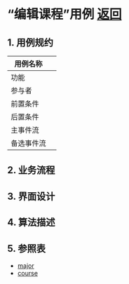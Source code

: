 # “编辑课程”用例 [返回](../README.md)

## 1. 用例规约

|用例名称| |
|-------|:-------------|
|功能| |
|参与者| |
|前置条件| |
|后置条件| |
|主事件流| |
|备选事件流| |

## 2. 业务流程


## 3. 界面设计


## 4. 算法描述
    
## 5. 参照表

- [major](../数据库设计.md/#major)
- [course](../数据库设计.md/#course)